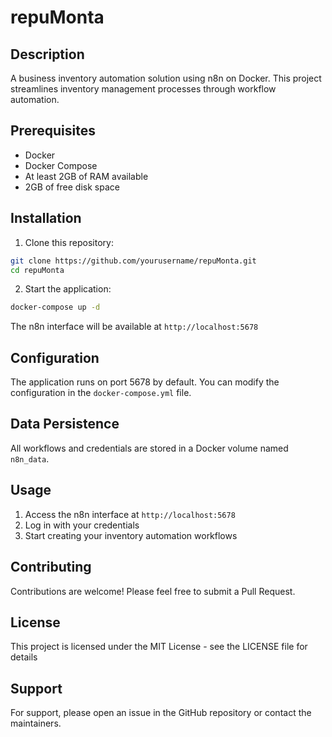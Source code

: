 # repuMonta

## Description
A business inventory automation solution using n8n on Docker. This project streamlines inventory management processes through workflow automation.

## Prerequisites
- Docker
- Docker Compose
- At least 2GB of RAM available
- 2GB of free disk space

## Installation

1. Clone this repository:
```bash
git clone https://github.com/yourusername/repuMonta.git
cd repuMonta
```

2. Start the application:
```bash
docker-compose up -d
```

The n8n interface will be available at `http://localhost:5678`

## Configuration
The application runs on port 5678 by default. You can modify the configuration in the `docker-compose.yml` file.

## Data Persistence
All workflows and credentials are stored in a Docker volume named `n8n_data`.

## Usage
1. Access the n8n interface at `http://localhost:5678`
2. Log in with your credentials
3. Start creating your inventory automation workflows

## Contributing
Contributions are welcome! Please feel free to submit a Pull Request.

## License
This project is licensed under the MIT License - see the LICENSE file for details

## Support
For support, please open an issue in the GitHub repository or contact the maintainers.

